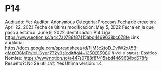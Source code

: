 # P14

Auditado: Yes
Auditor: Anonymous
Categoría: Procesos
Fecha de creación: April 22, 2022
Fecha de última modificación: May 5, 2022
Fecha en la que pasó a estático: June 9, 2022
Identificador: P14
Liga: https://www.notion.so/a447a0788f87415abd4469638bc678fe 
Link auditoría: https://docs.google.com/spreadsheets/d/1ijM3c2toD_CvIW2xA5B-gMz8B6MFrv1eH6yph772y9s/edit#gid=1350255986
Nivel o status: Estático
Nombre: https://www.notion.so/a447a0788f87415abd4469638bc678fe 
Resuelto?: No
Se utiliza?: Yes
Última versión: 1.4
